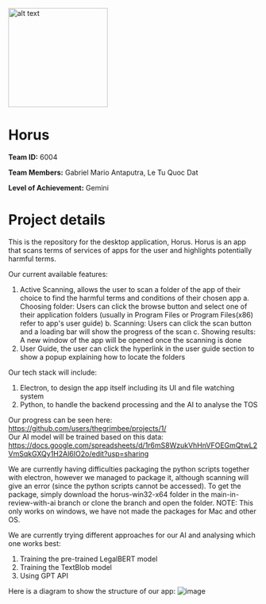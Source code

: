 <img src="https://github.com/thegrimbee/horus/assets/54467946/7afc167c-70e9-476b-b91e-0ba8fa57a570" alt="alt text" width="200"/><br/>
# Horus <br/>

**Team ID:** 6004

**Team Members:** Gabriel Mario Antaputra, Le Tu Quoc Dat

**Level of Achievement:** Gemini 
<br/>

# Project details

This is the repository for the desktop application, Horus. Horus is an app that scans terms of services of apps for the user and highlights potentially harmful terms.

Our current available features:
1. Active Scanning, allows the user to scan a folder of the app of their choice to find the harmful terms and conditions of their chosen app
a. Choosing folder: Users can click the browse button and select one of their application folders (usually in Program Files or Program Files(x86) refer to app's user guide)
b. Scanning: Users can click the scan button and a loading bar will show the progress of the scan
c. Showing results: A new window of the app will be opened once the scanning is done
2. User Guide, the user can click the hyperlink in the user guide section to show a popup explaining how to locate the folders

Our tech stack will include:
1. Electron, to design the app itself including its UI and file watching system
2. Python, to handle the backend processing and the AI to analyse the TOS

Our progress can be seen here: https://github.com/users/thegrimbee/projects/1/<br/>
Our AI model will be trained based on this data: https://docs.google.com/spreadsheets/d/1r6mS8WzukVhHnVFOEGmQtwL2VmSqkGXQy1H2Al6IO2o/edit?usp=sharing

We are currently having difficulties packaging the python scripts together with electron, however we managed to package it, although scanning will give an error (since the python scripts cannot be accessed). To get the package, simply download the horus-win32-x64 folder in the main-in-review-with-ai branch or clone the branch and open the folder. NOTE: This only works on windows, we have not made the packages for Mac and other OS.

We are currently trying different approaches for our AI and analysing which one works best:
1. Training the pre-trained LegalBERT model
2. Training the TextBlob model
3. Using GPT API

Here is a diagram to show the structure of our app:
![image](https://github.com/thegrimbee/horus/assets/54467946/0810e789-3cfa-45d9-bfbf-f6e09fa2c926)




